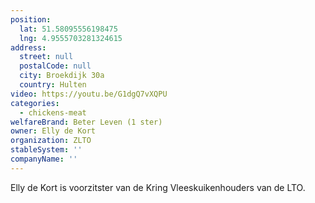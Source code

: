 ```yaml
---
position:
  lat: 51.58095556198475
  lng: 4.9555703281324615
address:
  street: null
  postalCode: null
  city: Broekdijk 30a
  country: Hulten
video: https://youtu.be/G1dgQ7vXQPU
categories:
  - chickens-meat
welfareBrand: Beter Leven (1 ster)
owner: Elly de Kort
organization: ZLTO
stableSystem: ''
companyName: ''
---
```

Elly de Kort is voorzitster van de Kring Vleeskuikenhouders van de LTO.